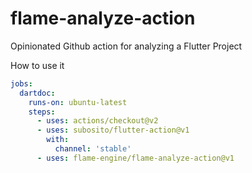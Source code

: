 # flame-analyze-action

Opinionated Github action for analyzing a Flutter Project  

How to use it

```yml
jobs:
  dartdoc:
    runs-on: ubuntu-latest
    steps:
      - uses: actions/checkout@v2
      - uses: subosito/flutter-action@v1
        with:
          channel: 'stable'
      - uses: flame-engine/flame-analyze-action@v1
```
